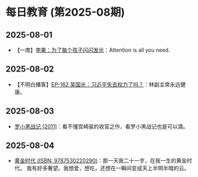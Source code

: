 # 每日教育 (第2025-08期)

## 2025-08-01

- 【一席】[李果：为了每个孩子闪闪发光](https://youtu.be/WDx_KlEwmTI)：Attention is all you need.

## 2025-08-02

- 【不明白播客】[EP-162 吴国光：习近平失去权力了吗？](https://youtu.be/j82i6BU05P8)：林副主席永远健康。

## 2025-08-03

- [罗小黑战记 (2011)](https://movie.douban.com/subject/10477598/)：看不懂宫崎骏的收官之作，看罗小黑战记也是可以滴。

## 2025-08-04

- [黄金时代 (ISBN: 9787530220290)](https://book.douban.com/subject/34947576/)：那一天我二十一岁，在我一生的黄金时代。 我有好多奢望。我想爱，想吃，还想在一瞬间变成天上半明半暗的云。

